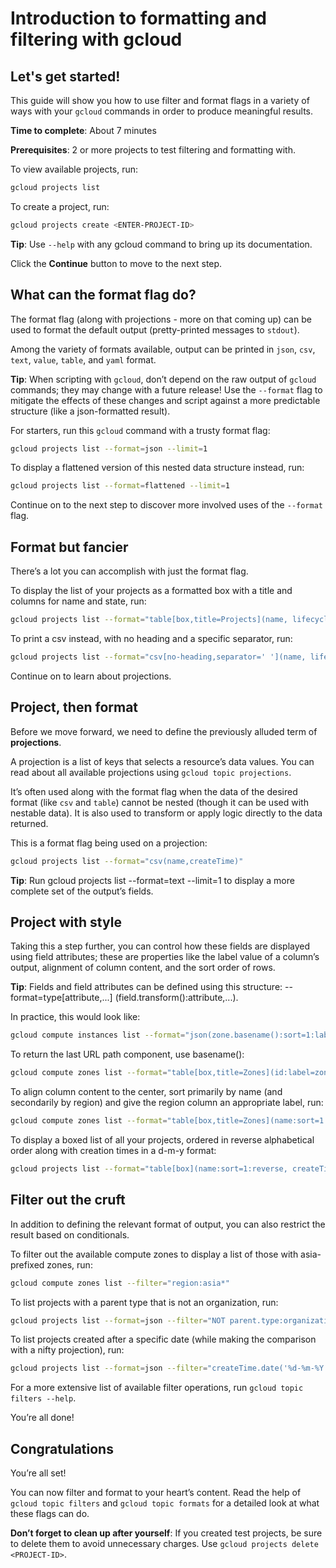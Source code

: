 # Introduction to formatting and filtering with gcloud

## Let's get started!

This guide will show you how to use filter and format flags in a variety of ways with your `gcloud` commands in order to produce meaningful results.

**Time to complete**: About 7 minutes

**Prerequisites**: 2 or more projects to test filtering and formatting with.

To view available projects, run:
```bash
gcloud projects list
```

To create a project, run:
```bash
gcloud projects create <ENTER-PROJECT-ID>
```

**Tip**: Use `--help` with any gcloud command to bring up its documentation.

Click the **Continue** button to move to the next step.

## What can the format flag do?

The format flag (along with projections - more on that coming up) can be used to format the default output (pretty-printed messages to `stdout`).

Among the variety of formats available, output can be printed in `json`, `csv`, `text`, `value`, `table`, and `yaml` format.

**Tip**: When scripting with `gcloud`, don’t depend on the raw output of `gcloud` commands; they may change with a future release! Use the `--format` flag to mitigate the effects of these changes and script against a more predictable structure (like a json-formatted result).

For starters, run this `gcloud` command with a trusty format flag:
```bash
gcloud projects list --format=json --limit=1
```
To display a flattened version of this nested data structure instead, run:
```bash
gcloud projects list --format=flattened --limit=1
```
Continue on to the next step to discover more involved uses of the `--format` flag.

## Format but fancier

There’s a lot you can accomplish with just the format flag.

To display the list of your projects as a formatted box with a title and columns for name and state, run:
```bash
gcloud projects list --format="table[box,title=Projects](name, lifecycleState)"
```

To print a csv instead, with no heading and a specific separator, run:
```bash
gcloud projects list --format="csv[no-heading,separator=' '](name, lifecycleState)"
```

Continue on to learn about projections.


## Project, then format

Before we move forward, we need to define the previously alluded term of  **projections**.

A projection is a list of keys that selects a resource’s data values. You can read about all available projections using `gcloud topic projections`.

It’s often used along with the format flag when the data of the desired format (like `csv` and `table`) cannot be nested (though it can be used with nestable data). It is also used to transform or apply logic directly to the data returned.

This is a format flag being used on a projection:
```bash
gcloud projects list --format="csv(name,createTime)"
```

**Tip**: Run gcloud projects list --format=text --limit=1 to display a more complete set of the output’s fields.

## Project with style

Taking this a step further, you can control how these fields are displayed using field attributes; these are properties like the label value of a column’s output, alignment of column content, and the sort order of rows.

**Tip**: Fields and field attributes can be defined using this structure: --format=type[attribute,...]
(field.transform():attribute,...).

In practice, this would look like:
```bash
gcloud compute instances list --format="json(zone.basename():sort=1:label=zone,name)"
```

To return the last URL path component, use basename():
```bash
gcloud compute zones list --format="table[box,title=Zones](id:label=zone_id, selfLink.basename())"
```

To align column content to the center, sort primarily by name (and secondarily by region) and give the region column an appropriate label, run:
```bash
gcloud compute zones list --format="table[box,title=Zones](name:sort=1:align=center, region.basename():label=region:sort=2, status)"
```

To display a boxed list of all your projects, ordered in reverse alphabetical order along with creation times in a d-m-y format:

```bash
gcloud projects list --format="table[box](name:sort=1:reverse, createTime.date('%d-%m-%Y'))"
```

## Filter out the cruft

In addition to defining the relevant format of output, you can also restrict the result based on conditionals.

To filter out the available compute zones to display a list of those with asia-prefixed zones, run:

```bash
gcloud compute zones list --filter="region:asia*"
```

To list projects with a parent type that is not an organization, run:

```bash
gcloud projects list --format=json --filter="NOT parent.type:organization"
```

To list projects created after a specific date (while making the comparison with a nifty projection), run:

```bash
gcloud projects list --format=json --filter="createTime.date('%d-%m-%Y')>1-1-2017"
```

For a more extensive list of available filter operations, run `gcloud topic filters --help`.

You’re all done!

## Congratulations

<walkthrough-conclusion-trophy></walkthrough-conclusion-trophy>

You’re all set!

You can now filter and format to your heart’s content. Read the help of `gcloud topic filters` and `gcloud topic formats` for a detailed look at what these flags can do.

**Don’t forget to clean up after yourself**: If you created test projects, be sure to delete them to avoid unnecessary charges. Use `gcloud projects delete <PROJECT-ID>`.
